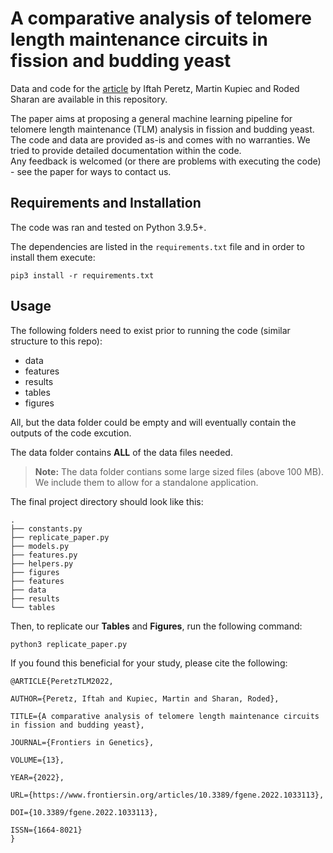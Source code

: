 # A comparative analysis of telomere length maintenance circuits in fission and budding yeast 
Data and code for the [article](https://www.frontiersin.org/articles/10.3389/fgene.2022.1033113/abstract) by Iftah Peretz, Martin Kupiec and Roded Sharan are available in this repository.

The paper aims at proposing a general machine learning pipeline for telomere length maintenance (TLM) analysis in fission and budding yeast.<br/>
The code and data are provided as-is and comes with no warranties. We tried to provide detailed documentation within the code.<br/>
Any feedback is welcomed (or there are problems with executing the code) - see the paper for ways to contact us.

## Requirements and Installation
The code was ran and tested on Python 3.9.5+.

The dependencies are listed in the `requirements.txt` file and in order to install them execute:
```
pip3 install -r requirements.txt
```

## Usage
The following folders need to exist prior to running the code (similar structure to this repo): 

- data 
- features
- results
- tables
- figures

All, but the data folder could be empty and will eventually contain the outputs of the code excution. 

The data folder contains **ALL** of the data files needed.
> **Note:** The data folder contians some large sized files (above 100 MB). We include them to allow for a standalone application.

The final project directory should look like this:
```
.
├── constants.py
├── replicate_paper.py
├── models.py
├── features.py
├── helpers.py
├── figures
├── features
├── data
├── results
└── tables
```

Then, to replicate our **Tables** and **Figures**, run the following command:
```
python3 replicate_paper.py
```

If you found this beneficial for your study, please cite the following:
```
@ARTICLE{PeretzTLM2022,
  
AUTHOR={Peretz, Iftah and Kupiec, Martin and Sharan, Roded},   
	 
TITLE={A comparative analysis of telomere length maintenance circuits in fission and budding yeast},      
	
JOURNAL={Frontiers in Genetics},      
	
VOLUME={13},           
	
YEAR={2022},      
	  
URL={https://www.frontiersin.org/articles/10.3389/fgene.2022.1033113},       
	
DOI={10.3389/fgene.2022.1033113},      
	
ISSN={1664-8021}
}
```
